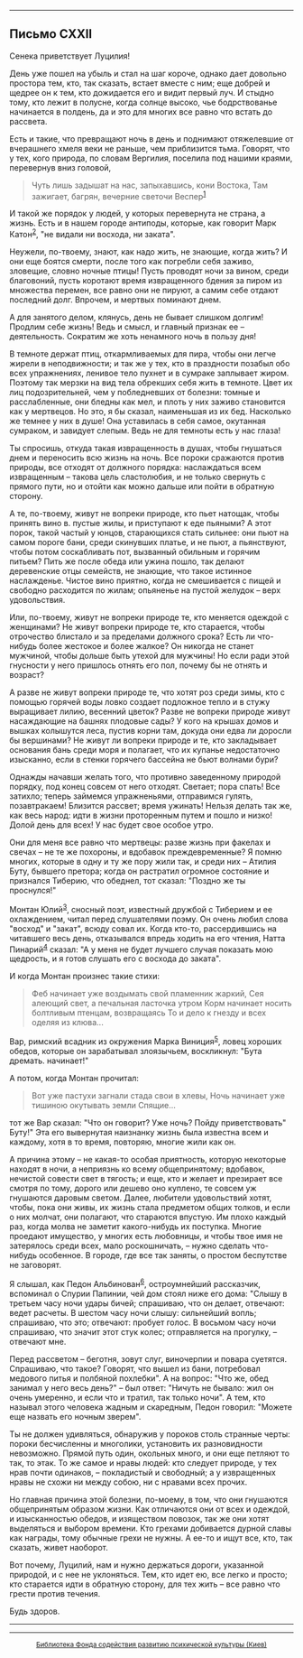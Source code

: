 

* * *

## Письмо CXXII

Сенека приветствует Луцилия!

День уже пошел на убыль и стал на шаг короче, однако дает довольно простора тем, кто, так сказать, встает вместе с ним; еще добрей и щедрее он к тем, кто дожидается его и видит первый луч. И стыдно тому, кто лежит в полусне, когда солнце высоко, чье бодрствованье начинается в полдень, да и это для многих все равно что встать до рассвета.

Есть и такие, что превращают ночь в день и поднимают отяжелевшие от вчерашнего хмеля веки не раньше, чем приблизится тьма. Говорят, что у тех, кого природа, по словам Вергилия, поселила под нашими краями, перевернув вниз головой,

> Чуть лишь задышат на нас, запыхавшись, кони Востока,
> Там зажигает, багрян, вечерние светочи Веспер<sup>[1](refer.htm#pСХХII-1)</sup>

И такой же порядок у людей, у которых перевернута не страна, а жизнь. Есть и в нашем городе антиподы, которые, как говорит Марк Катон<sup>[2](refer.htm#pСХХII-2)</sup>, "не видали ни восхода, ни заката".

Неужели, по-твоему, знают, как надо жить, не знающие, когда жить? И они еще боятся смерти, после того как погребли себя заживо, зловещие, словно ночные птицы! Пусть проводят ночи за вином, среди благовоний, пусть коротают время извращенного бдения за пиром из множества перемен, все равно они не пируют, а самим себе отдают последний долг. Впрочем, и мертвых поминают днем.

А для занятого делом, клянусь, день не бывает слишком долгим! Продлим себе жизнь! Ведь и смысл, и главный признак ее – деятельность. Сократим же хоть ненамного ночь в пользу дня!

В темноте держат птиц, откармливаемых для пира, чтобы они легче жирели в неподвижности; и так же у тех, кто в праздности позабыл обо всех упражнениях, ленивое тело пухнет и в сумраке заплывает жиром. Поэтому так мерзки на вид тела обрекших себя жить в темноте. Цвет их лиц подозрительней, чем у побледневших от болезни: томные и расслабленные, они бледны как мел, и плоть у них заживо становится как у мертвецов. Но это, я бы сказал, наименьшая из их бед. Насколько же темнее у них в душе! Она уставилась в себя самое, окутанная сумраком, и завидует слепым. Ведь не для темноты есть у нас глаза!

Ты спросишь, откуда такая извращенность в душах, чтобы гнушаться днем и переносить всю жизнь на ночь. Все пороки сражаются против природы, все отходят от должного порядка: наслаждаться всем извращенным – такова цель сластолюбия, и не только свернуть с прямого пути, но и отойти как можно дальше или пойти в обратную сторону.

А те, по-твоему, живут не вопреки природе, кто пьет натощак, чтобы принять вино в. пустые жилы, и приступают к еде пьяными? А этот порок, такой частый у юнцов, старающихся стать сильнее: они пьют на самом пороге бани, среди скинувших платье, и не пьют, а пьянствуют, чтобы потом соскабливать пот, вызванный обильным и горячим питьем? Пить же после обеда или ужина пошло, так делают деревенские отцы семейств, не знающие, что такое истинное наслажденье. Чистое вино приятно, когда не смешивается с пищей и свободно расходится по жилам; опьяненье на пустой желудок – верх удовольствия.

Или, по-твоему, живут не вопреки природе те, кто меняется одеждой с женщинами? Не живут вопреки природе те, кто старается, чтобы отрочество блистало и за пределами должного срока? Есть ли что-нибудь более жестокое и более жалкое? Он никогда не станет мужчиной, чтобы дольше быть утехой для мужчины! Но если ради этой гнусности у него пришлось отнять его пол, почему бы не отнять и возраст?

А разве не живут вопреки природе те, что хотят роз среди зимы, кто с помощью горячей воды ловко создает подложное тепло и в стужу выращивает лилию, весенний цветок? Разве не вопреки природе живут насаждающие на башнях плодовые сады? У кого на крышах домов и вышках колышутся леса, пустив корни там, докуда они едва ли доросли бы вершинами? Не живут ли вопреки природе и те, кто закладывает основания бань среди моря и полагает, что их купанье недостаточно изысканно, если в стенки горячего бассейна не бьют волнами бури?

Однажды начавши желать того, что противно заведенному природой порядку, под конец совсем от него отходят. Светает; пора спать! Все затихло; теперь займемся упражненьями, отправимся гулять, позавтракаем! Близится рассвет; время ужинать! Нельзя делать так же, как весь народ: идти в жизни проторенным путем и пошло и низко! Долой день для всех! У нас будет свое особое утро.

Они для меня все равно что мертвецы: разве жизнь при факелах и свечах – не те же похороны, и вдобавок преждевременные? Я помню многих, которые в одну и ту же пору жили так, и среди них – Атилия Буту, бывшего претора; когда он растратил огромное состояние и признался Тиберию, что обеднел, тот сказал: "Поздно же ты проснулся!"

Монтан Юлий<sup>[3](refer.htm#pСХХII-3)</sup>, сносный поэт, известный дружбой с Тиберием и ее охлаждением, читал перед слушателями поэму. Он очень любил слова "восход" и "закат", всюду совал их. Когда кто-то, рассердившись на читавшего весь день, отказывался впредь ходить на его чтения, Натта Пинарий<sup>[4](refer.htm#pСХХII-4)</sup> сказал: "А у меня не будет лучшего случая показать мою щедрость, и я готов слушать его с восхода до заката".

И когда Монтан произнес такие стихи:

> Феб начинает уже воздымать свой пламенник жаркий,
> Сея алеющий свет, а печальная ласточка утром
> Корм начинает носить болтливым птенцам, возвращаясь
> То и дело к гнезду и всех оделяя из клюва...

Вар, римский всадник из окружения Марка Виниция<sup>[5](refer.htm#pСХХII-5)</sup>, ловец хороших обедов, которые он зарабатывал злоязычьем, воскликнул: "Бута дремать. начинает!"

А потом, когда Монтан прочитал:

> Вот уже пастухи загнали стада свои в хлевы,
> Ночь начинает уже тишиною окутывать земли Спящие...

тот же Вар сказал: "Что он говорит? Уже ночь? Пойду приветствовать" Буту!" Эта его вывернутая наизнанку жизнь была известна всем и каждому, хотя в то время, повторяю, многие жили как он.

А причина этому – не какая-то особая приятность, которую некоторые находят в ночи, а неприязнь ко всему общепринятому; вдобавок, нечистой совести свет в тягость; и еще, кто и желает и презирает все смотря по тому, дорого или дешево оно куплено, те совсем уж гнушаются даровым светом. Далее, любители удовольствий хотят, чтобы, пока они живы, их жизнь стала предметом общих толков, и если о них молчат, они полагают, что стараются впустую. Им плохо каждый раз, когда молва не заметит какого-нибудь их поступка. Многие проедают имущество, у многих есть любовницы, и чтобы твое имя не затерялось среди всех, мало роскошничать, – нужно сделать что-нибудь особенное. В городе, где все так заняты, о простом беспутстве не заговорят.

Я слышал, как Педон Альбинован<sup>[6](refer.htm#pСХХII-6)</sup>, остроумнейший рассказчик, вспоминал о Спурии Папинии, чей дом стоял ниже его дома: "Слышу в третьем часу ночи удары бичей; спрашиваю, что он делает, отвечают: ведет расчеты. В шестом часу ночи слышу: сильнейший вопль; спрашиваю, что это; отвечают: пробует голос. В восьмом часу ночи спрашиваю, что значит этот стук колес; отправляется на прогулку, – отвечают мне.

Перед рассветом – беготня, зовут слуг, виночерпии и повара суетятся. Спрашиваю, что такое? Говорят, что вышел из бани, потребовал медового питья и полбяной похлебки". А на вопрос: "Что же, обед занимал у него весь день?" – был ответ: "Ничуть не бывало: жил он очень умеренно, и если что и тратил, так только ночи". А тем, кто называл этого человека жадным и скаредным, Педон говорил: "Можете еще назвать его ночным зверем".

Ты не должен удивляться, обнаружив у пороков столь странные черты: пороки бесчисленны и многолики, установить их разновидности невозможно. Прямой путь один, окольных много, и они еще петляют то так, то этак. То же самое и нравы людей: кто следует природе, у тех нрав почти одинаков, – покладистый и свободный; а у извращенных нравы не схожи ни между собою, ни с нравами всех прочих.

Но главная причина этой болезни, по-моему, в том, что они гнушаются общепринятым образом жизни. Как отличаются они от всех и одеждой, и изысканностью обедов, и изяществом повозок, так же они хотят выделяться и выбором времени. Кто грехами добивается дурной славы как награды, тому обычные грехи не нужны. А ее-то и ищут все, кто, так сказать, живет наоборот.

Вот почему, Луцилий, нам и нужно держаться дороги, указанной природой, и с нее не уклоняться. Тем, кто идет ею, все легко и просто; кто старается идти в обратную сторону, для тех жить – все равно что грести против течения.

Будь здоров.

<div align="center">

* * *



* * *

[<small>Библиотека Фонда содействия развитию психической культуры (Киев)</small>](mailto:webmaster@psylib.kiev.ua)</div>